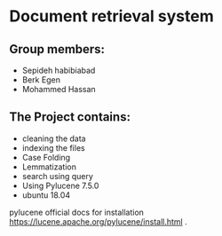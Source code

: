 # Document retrieval system

## Group members:
- Sepideh habibiabad
- Berk Egen
- Mohammed Hassan

## The Project contains: 
- cleaning the data 
- indexing the files
- Case Folding
- Lemmatization
- search using query
- Using Pylucene 7.5.0
- ubuntu 18.04

pylucene official docs for installation https://lucene.apache.org/pylucene/install.html .



